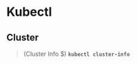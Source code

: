 # Kubectl                                                                                                                                                                                     
## Cluster

>(Cluster Info $) **`kubectl cluster-info`** 




